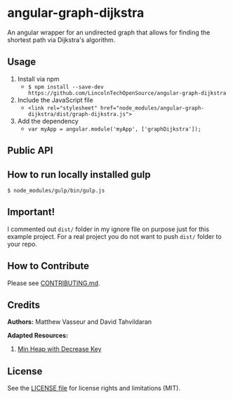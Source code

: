 # angular-graph-dijkstra

An angular wrapper for an undirected graph that allows for finding the shortest
path via Dijkstra's algorithm.

## Usage

1. Install via npm
   * `$ npm install --save-dev https://github.com/LincolnTechOpenSource/angular-graph-dijkstra`
2. Include the JavaScript file
   * `<link rel="stylesheet" href="node_modules/angular-graph-dijkstra/dist/graph-dijkstra.js">`
3. Add the dependency
   * `var myApp = angular.module('myApp', ['graphDijkstra']);`

## Public API



## How to run locally installed gulp

```
$ node_modules/gulp/bin/gulp.js
```

## Important!

I commented out `dist/` folder in my ignore file on purpose just for this example project.
For a real project you do not want to push `dist/` folder to your repo.

## How to Contribute

Please see [CONTRIBUTING.md](CONTRIBUTING.md).


## Credits

**Authors:** Matthew Vasseur and David Tahvildaran

**Adapted Resources:**
   1. [Min Heap with Decrease Key](https://github.com/rombdn/js-binaryheap-decreasekey)


## License

See the [LICENSE file](LICENSE) for license rights and limitations (MIT).
